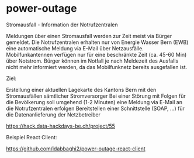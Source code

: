 # power-outage
Stromausfall - Information der Notrufzentralen


Meldungen über einen Stromausfall werden zur Zeit meist via Bürger gemeldet. Die Notrufzentralen erhalten nur von Energie Wasser Bern (EWB) eine automatische Meldung via E-Mail über Netzausfälle. Mobilfunkantennen verfügen nur für eine beschränkte Zeit (ca. 45-60 Min) über Notstrom. Bürger können im Notfall je nach Meldezeit des Ausfalls nicht mehr informiert werden, da das Mobilfunknetz bereits ausgefallen ist.

Ziel:

Erstellung einer aktuellen Lagekarte des Kantons Bern mit den Stromausfällen sämtlicher Stromversorger
Bei einer Störung mit Folgen für die Bevölkerung soll umgehend (1-2 Minuten) eine Meldung via E-Mail an die Notrufzentralen erfolgen
Bereitstellen einer Schnittstelle (SOAP, …) für die Datenanlieferung der Netzbetreiber


https://hack.data-hackdays-be.ch/project/55


Beispiel React Client: 

https://github.com/idabbaghi2/power-outage-react-client
